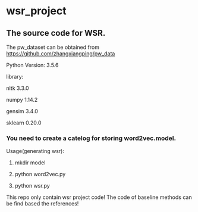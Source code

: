 # wsr_project

## The source code for WSR.

The pw_dataset can be obtained from https://github.com/zhangxiangping/pw_data

Python Version: 3.5.6

library: 

nltk 3.3.0

numpy 1.14.2

gensim 3.4.0

sklearn 0.20.0

### You need to create a catelog for storing word2vec.model.

Usage(generating wsr):
1. mkdir model

2. python word2vec.py

3. python wsr.py

This repo only contain wsr project code! The code of baseline methods can be find based the references!
